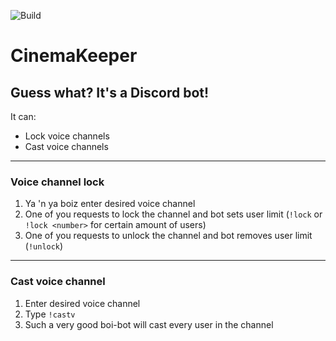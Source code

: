 ![Build](https://github.com/NiJeTi/CinemaKeeper/workflows/Build/badge.svg)

# CinemaKeeper
## Guess what? It's a Discord bot!

It can:
- Lock voice channels
- Cast voice channels

---

### Voice channel lock
1. Ya 'n ya boiz enter desired voice channel
2. One of you requests to lock the channel and bot sets user limit (`!lock` or `!lock <number>` for certain amount of users)
3. One of you requests to unlock the channel and bot removes user limit (`!unlock`)

---

### Cast voice channel

1. Enter desired voice channel
2. Type `!castv`
3. Such a very good boi-bot will cast every user in the channel
